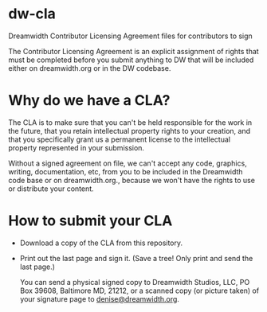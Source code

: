 dw-cla
======

Dreamwidth Contributor Licensing Agreement files for contributors to sign

The Contributor Licensing Agreement is an explicit assignment of rights that must be completed before you submit anything to DW that will be included either on dreamwidth.org or in the DW codebase.


Why do we have a CLA?
=======================

The CLA is to make sure that you can't be held responsible for the work in the future, that you retain intellectual property rights to your creation, and that you specifically grant us a permanent license to the intellectual property represented in your submission.

Without a signed agreement on file, we can't accept any code, graphics, writing, documentation, etc, from you to be included in the Dreamwidth code base or on dreamwidth.org., because we won't have the rights to use or distribute your content.

How to submit your CLA
========================
* Download a copy of the CLA from this repository.
* Print out the last page and sign it. (Save a tree! Only print and send the last page.)

  You can send a physical signed copy to Dreamwidth Studios, LLC, PO Box 39608, Baltimore MD, 21212, or a scanned copy (or picture taken) of your signature page to denise@dreamwidth.org.
